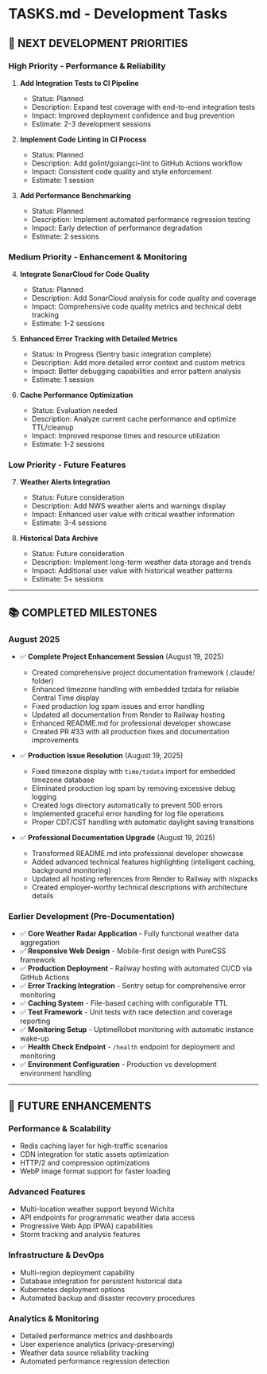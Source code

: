 # TASKS.md - Development Tasks

## 🚀 NEXT DEVELOPMENT PRIORITIES

### High Priority - Performance & Reliability
1. **Add Integration Tests to CI Pipeline**
   - Status: Planned
   - Description: Expand test coverage with end-to-end integration tests
   - Impact: Improved deployment confidence and bug prevention
   - Estimate: 2-3 development sessions

2. **Implement Code Linting in CI Process**
   - Status: Planned  
   - Description: Add golint/golangci-lint to GitHub Actions workflow
   - Impact: Consistent code quality and style enforcement
   - Estimate: 1 session

3. **Add Performance Benchmarking**
   - Status: Planned
   - Description: Implement automated performance regression testing
   - Impact: Early detection of performance degradation
   - Estimate: 2 sessions

### Medium Priority - Enhancement & Monitoring
4. **Integrate SonarCloud for Code Quality**
   - Status: Planned
   - Description: Add SonarCloud analysis for code quality and coverage
   - Impact: Comprehensive code quality metrics and technical debt tracking
   - Estimate: 1-2 sessions

5. **Enhanced Error Tracking with Detailed Metrics**
   - Status: In Progress (Sentry basic integration complete)
   - Description: Add more detailed error context and custom metrics
   - Impact: Better debugging capabilities and error pattern analysis
   - Estimate: 1 session

6. **Cache Performance Optimization**
   - Status: Evaluation needed
   - Description: Analyze current cache performance and optimize TTL/cleanup
   - Impact: Improved response times and resource utilization
   - Estimate: 1-2 sessions

### Low Priority - Future Features
7. **Weather Alerts Integration**
   - Status: Future consideration
   - Description: Add NWS weather alerts and warnings display
   - Impact: Enhanced user value with critical weather information
   - Estimate: 3-4 sessions

8. **Historical Data Archive**
   - Status: Future consideration
   - Description: Implement long-term weather data storage and trends
   - Impact: Additional user value with historical weather patterns
   - Estimate: 5+ sessions

---

## 📚 COMPLETED MILESTONES

### August 2025
- ✅ **Complete Project Enhancement Session** (August 19, 2025)
  - Created comprehensive project documentation framework (.claude/ folder)
  - Enhanced timezone handling with embedded tzdata for reliable Central Time display
  - Fixed production log spam issues and error handling
  - Updated all documentation from Render to Railway hosting
  - Enhanced README.md for professional developer showcase
  - Created PR #33 with all production fixes and documentation improvements
  
- ✅ **Production Issue Resolution** (August 19, 2025)
  - Fixed timezone display with `time/tzdata` import for embedded timezone database
  - Eliminated production log spam by removing excessive debug logging
  - Created logs directory automatically to prevent 500 errors
  - Implemented graceful error handling for log file operations
  - Proper CDT/CST handling with automatic daylight saving transitions

- ✅ **Professional Documentation Upgrade** (August 19, 2025)
  - Transformed README.md into professional developer showcase
  - Added advanced technical features highlighting (intelligent caching, background monitoring)
  - Updated all hosting references from Render to Railway with nixpacks
  - Created employer-worthy technical descriptions with architecture details

### Earlier Development (Pre-Documentation)
- ✅ **Core Weather Radar Application** - Fully functional weather data aggregation
- ✅ **Responsive Web Design** - Mobile-first design with PureCSS framework
- ✅ **Production Deployment** - Railway hosting with automated CI/CD via GitHub Actions
- ✅ **Error Tracking Integration** - Sentry setup for comprehensive error monitoring
- ✅ **Caching System** - File-based caching with configurable TTL
- ✅ **Test Framework** - Unit tests with race detection and coverage reporting
- ✅ **Monitoring Setup** - UptimeRobot monitoring with automatic instance wake-up
- ✅ **Health Check Endpoint** - `/health` endpoint for deployment and monitoring
- ✅ **Environment Configuration** - Production vs development environment handling

---

## 🔮 FUTURE ENHANCEMENTS

### Performance & Scalability
- Redis caching layer for high-traffic scenarios
- CDN integration for static assets optimization
- HTTP/2 and compression optimizations
- WebP image format support for faster loading

### Advanced Features
- Multi-location weather support beyond Wichita
- API endpoints for programmatic weather data access
- Progressive Web App (PWA) capabilities
- Storm tracking and analysis features

### Infrastructure & DevOps
- Multi-region deployment capability
- Database integration for persistent historical data
- Kubernetes deployment options
- Automated backup and disaster recovery procedures

### Analytics & Monitoring
- Detailed performance metrics and dashboards
- User experience analytics (privacy-preserving)
- Weather data source reliability tracking
- Automated performance regression detection